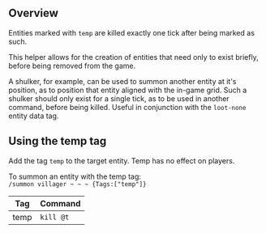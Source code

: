 ## Overview
Entities marked with `temp` are killed exactly one tick after being marked as such.

This helper allows for the creation of entities that need only to exist briefly, before being removed from the game.

A shulker, for example, can be used to summon another entity at it's position, as to position that entity aligned with the in-game grid. Such a shulker should only exist for a single tick, as to be used in another command, before being killed. Useful in conjunction with the `loot-none` entity data tag.

## Using the temp tag
Add the tag `temp` to the target entity. Temp has no effect on players.

To summon an entity with the temp tag:  
`/summon villager ~ ~ ~ {Tags:["temp"]}`

| Tag | Command |
| --- | ------- |
| temp | `kill @t` |
